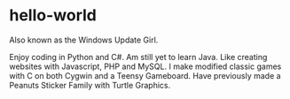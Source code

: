 # hello-world

Also known as the Windows Update Girl.

Enjoy coding in Python and C#. Am still yet to learn Java. Like creating websites with Javascript, PHP and MySQL. 
I make modified classic games with C on both Cygwin and a Teensy Gameboard. 
Have previously made a Peanuts Sticker Family with Turtle Graphics.
